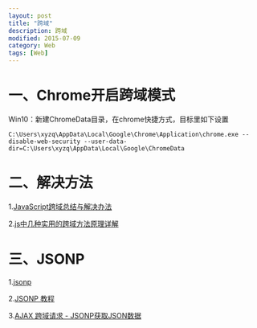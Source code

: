```yaml
---
layout: post
title: "跨域"
description: 跨域
modified: 2015-07-09
category: Web
tags: [Web]
---
```


# 一、Chrome开启跨域模式

Win10：新建ChromeData目录，在chrome快捷方式，目标里如下设置

    C:\Users\xyzq\AppData\Local\Google\Chrome\Application\chrome.exe --disable-web-security --user-data-dir=C:\Users\xyzq\AppData\Local\Google\ChromeData

# 二、解决方法

1.[JavaScript跨域总结与解决办法](http://www.cnblogs.com/rainman/archive/2011/02/20/1959325.html)

2.[js中几种实用的跨域方法原理详解](http://www.cnblogs.com/2050/p/3191744.html)

# 三、JSONP

1.[jsonp](http://baike.baidu.com/link?url=vHvnmBChdWRbahcsoHl-RXzfRUg1VU1YXMqqySm4pstfUHJnHeU15IwQUxNgltn_cbroiwtKxQoRFHwBayfQAa)

2.[JSONP 教程](http://www.runoob.com/json/json-jsonp.html)

3.[AJAX 跨域请求 - JSONP获取JSON数据](http://justcoding.iteye.com/blog/1366102/)
